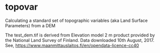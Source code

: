 # topovar
Calculating a standard set of topographic variables (aka Land Surface Parameters) from a DEM

The test_dem.tif is derived from Elevation model 2 m product provided by the National Land Survey of Finland. Data downloaded 10th August, 2017.
See, https://www.maanmittauslaitos.fi/en/opendata-licence-cc40